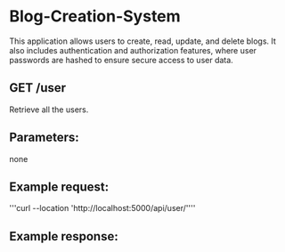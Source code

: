 # Blog-Creation-System
This application allows users to create, read, update, and delete blogs. It also includes authentication and authorization features, where user passwords are hashed to ensure secure access to user data.


## GET /user
Retrieve all the users.
## Parameters:
none
## Example request:
'''curl --location 'http://localhost:5000/api/user/''''
## Example response:
